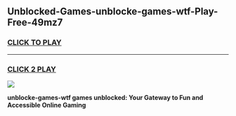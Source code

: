 
## Unblocked-Games-unblocke-games-wtf-Play-Free-49mz7
<h3>
<a href="https://premium76.site?title=unblocke-games-wtf&ref=21A">CLICK TO PLAY</a></h3>
<hr>

<h3>
<a href="https://premium76.site?title=unblocke-games-wtf&ref=21A">CLICK 2 PLAY</a>
  
</h3>

<a href="https://premium76.site?title=unblocke-games-wtf&ref=21A"><img src="https://clearcache.store/games.png"></a>


**unblocke-games-wtf games unblocked: Your Gateway to Fun and Accessible Online Gaming**
